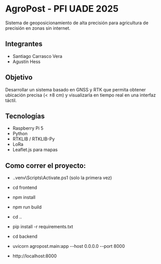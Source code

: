 # AgroPost - PFI UADE 2025
Sistema de geoposicionamiento de alta precisión para agricultura de precisión en zonas sin internet.

## Integrantes
- Santiago Carrasco Vera
- Agustín Hess

## Objetivo
Desarrollar un sistema basado en GNSS y RTK que permita obtener ubicación precisa (< ±8 cm) y visualizarla en tiempo real en una interfaz táctil.

## Tecnologías
- Raspberry Pi 5
- Python
- RTKLIB / RTKLIB-Py
- LoRa
- Leaflet.js para mapas

## Como correr el proyecto:
- .\.venv\Scripts\Activate.ps1  (solo la primera vez)
- cd frontend
- npm install
- npm run build
- cd ..
- pip install -r requirements.txt
- cd backend
- uvicorn agropost.main:app --host 0.0.0.0 --port 8000

- http://localhost:8000
